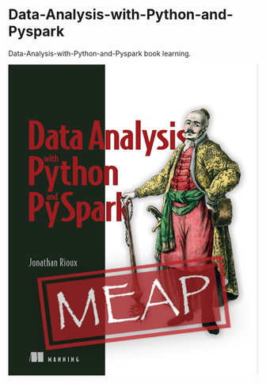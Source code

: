 # Data-Analysis-with-Python-and-Pyspark
Data-Analysis-with-Python-and-Pyspark book learning.
<p align="center">
  <img src="https://raw.githubusercontent.com/xhqing/Data-Analysis-with-Python-and-Pyspark/main/docs/Data-Analysis-with-Python-and-Pyspark.png">
</p>
